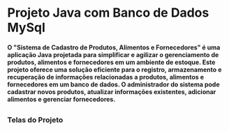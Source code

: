 # Projeto Java com Banco de Dados MySql

<h4>O <strong>"Sistema de Cadastro de Produtos, Alimentos e Fornecedores"</strong> é uma aplicação Java projetada para simplificar e agilizar o gerenciamento de produtos, alimentos e fornecedores em um ambiente de estoque. Este projeto oferece uma solução eficiente para o registro, armazenamento e recuperação de informações relacionadas a produtos, alimentos e fornecedores em um banco de dados. O administrador do sistema pode cadastrar novos produtos, atualizar informações existentes, adicionar alimentos e gerenciar fornecedores.</h4>

##
### Telas do Projeto
